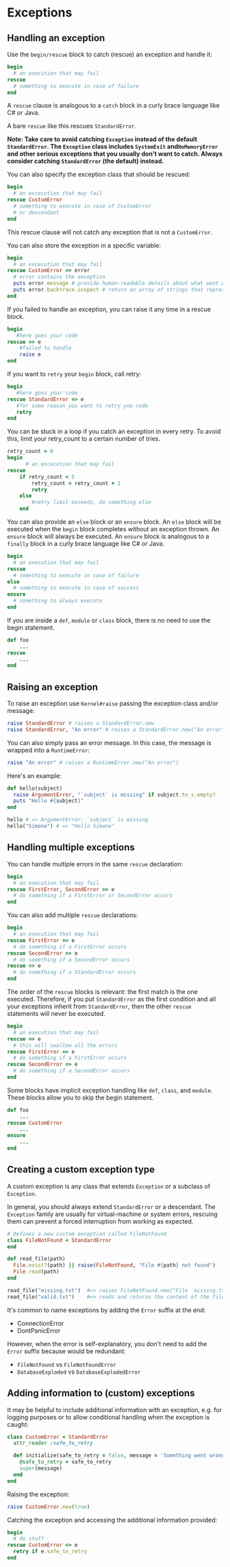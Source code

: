 **Exceptions**
==========

Handling an exception
---------------------

Use the `begin/rescue` block to catch (rescue) an exception and handle it:
```ruby
begin
  # an execution that may fail
rescue
  # something to execute in case of failure
end
```
A `rescue` clause is analogous to a `catch` block in a curly brace language like C# or Java.

A bare `rescue` like this rescues `StandardError`.

**Note: Take care to avoid catching `Exception` instead of the default `StandardError`. The `Exception` class includes `SystemExit` and`NoMemoryError` and other serious exceptions that you usually don't want to catch. Always consider catching `StandardError` (the default) instead.**

You can also specify the exception class that should be rescued:
```ruby
begin
  # an excecution that may fail
rescue CustomError
  # something to execute in case of CustomError
  # or descendant
end
```
This rescue clause will not catch any exception that is not a `CustomError`.

You can also store the exception in a specific variable:
```ruby
begin
  # an excecution that may fail
rescue CustomError => error
  # error contains the exception
  puts error.message # provide human-readable details about what went wrong.
  puts error.backtrace.inspect # return an array of strings that represent the call stack
end
```
If you failed to handle an exception, you can raise it any time in a rescue block.
```ruby
begin
   #here goes your code
rescue => e
    #failed to handle 
    raise e
end
```
If you want to `retry` your `begin` block, call retry:
```ruby
begin
   #here goes your code
rescue StandardError => e
   #for some reason you want to retry you code
   retry
end
```
You can be stuck in a loop if you catch an exception in every retry. To avoid this, limit your retry_count to a certain number of tries.
```ruby
retry_count = 0
begin
      # an excecution that may fail
rescue
    if retry_count < 5
        retry_count = retry_count + 1
        retry
    else
        #retry limit exceeds, do something else
    end
```
You can also provide an `else` block or an `ensure` block. An `else` block will be executed when the `begin` block completes without an exception thrown. An `ensure` block will always be executed. An `ensure` block is analogous to a `finally` block in a curly brace language like C# or Java.
```ruby
begin
  # an execution that may fail
rescue
  # something to execute in case of failure
else
  # something to execute in case of success
ensure
  # something to always execute
end
```
If you are inside a `def`, `module` or `class` block, there is no need to use the begin statement.
```ruby
def foo
    ...
rescue
    ...
end
```

Raising an exception
--------------------

To raise an exception use `Kernel#raise` passing the exception class and/or message:
```ruby
raise StandardError # raises a StandardError.new
raise StandardError, "An error" # raises a StandardError.new("An error")
```
You can also simply pass an error message. In this case, the message is wrapped into a `RuntimeError`:
```ruby
raise "An error" # raises a RuntimeError.new("An error")
```
Here's an example:
```ruby
def hello(subject)
  raise ArgumentError, "`subject` is missing" if subject.to_s.empty?
  puts "Hello #{subject}"
end

hello # => ArgumentError: `subject` is missing
hello("Simone") # => "Hello Simone"
```

Handling multiple exceptions
----------------------------

You can handle multiple errors in the same `rescue` declaration:
```ruby
begin
  # an execution that may fail
rescue FirstError, SecondError => e
  # do something if a FirstError or SecondError occurs
end
```
You can also add multiple `rescue` declarations:
```ruby
begin
  # an execution that may fail
rescue FirstError => e
  # do something if a FirstError occurs
rescue SecondError => e
  # do something if a SecondError occurs
rescue => e
  # do something if a StandardError occurs
end
```
The order of the `rescue` blocks is relevant: the first match is the one executed. Therefore, if you put `StandardError` as the first condition and all your exceptions inherit from `StandardError`, then the other `rescue` statements will never be executed.
```ruby
begin
  # an execution that may fail
rescue => e
  # this will swallow all the errors
rescue FirstError => e
  # do something if a FirstError occurs
rescue SecondError => e
  # do something if a SecondError occurs
end
```
Some blocks have implicit exception handling like `def`, `class`, and `module`. These blocks allow you to skip the begin statement.
```ruby
def foo
    ...
rescue CustomError
    ...
ensure
    ...
end
```

Creating a custom exception type
--------------------------------

A custom exception is any class that extends `Exception` or a subclass of `Exception`.

In general, you should always extend `StandardError` or a descendant. The `Exception` family are usually for virtual-machine or system errors, rescuing them can prevent a forced interruption from working as expected.
```ruby
# Defines a new custom exception called FileNotFound
class FileNotFound < StandardError
end

def read_file(path)
  File.exist?(path) || raise(FileNotFound, "File #{path} not found")
  File.read(path)
end

read_file("missing.txt")  #=> raises FileNotFound.new("File `missing.txt` not found")
read_file("valid.txt")    #=> reads and returns the content of the file
```
It's common to name exceptions by adding the `Error` suffix at the end:

 - ConnectionError
 -  DontPanicError

However, when the error is self-explanatory, you don't need to add the `Error` suffix because would be redundant:

- `FileNotFound` vs `FileNotFoundError`
- `DatabaseExploded` vs `DatabaseExplodedError`

Adding information to (custom) exceptions
-----------------------------------------

It may be helpful to include additional information with an exception, e.g. for logging purposes or to allow conditional handling when the exception is caught:
```ruby
class CustomError < StandardError
  attr_reader :safe_to_retry

  def initialize(safe_to_retry = false, message = 'Something went wrong')
    @safe_to_retry = safe_to_retry
    super(message)
  end
end
```
Raising the exception:
```ruby
raise CustomError.new(true)
```
Catching the exception and accessing the additional information provided:
```ruby
begin
  # do stuff
rescue CustomError => e
  retry if e.safe_to_retry
end
```




